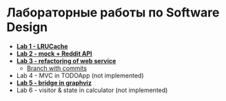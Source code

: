 # Лабораторные работы по Software Design

* [**Lab 1 - LRUCache**](./HW-1)
* [**Lab 2 - mock + Reddit API**](./HW-2)
* [**Lab 3 - refactoring of web service**](./HW-3)
  * [Branch with commits](https://github.com/geny200/itmo-SoftDesign-work/tree/HW-3)
* Lab 4 - MVC in TODOApp (not implemented)
* [**Lab 5 - bridge in graphviz**](./HW-5)
* Lab 6 - visitor & state in calculator (not implemented)